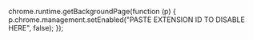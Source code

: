 chrome.runtime.getBackgroundPage(function (p) {
    p.chrome.management.setEnabled("PASTE EXTENSION ID TO DISABLE HERE", false);
});
